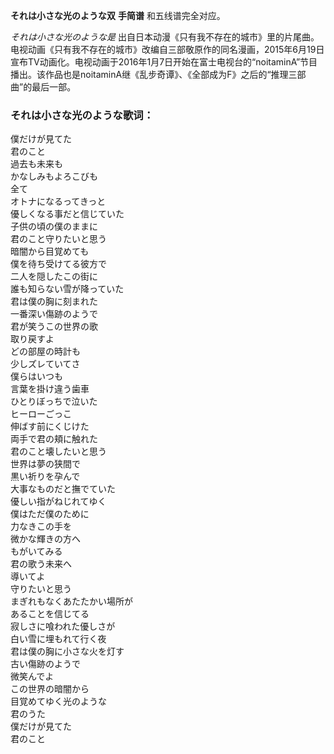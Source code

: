 

**それは小さな光のような双** **手简谱** 和五线谱完全对应。

_それは小さな光のような是_
出自日本动漫《只有我不存在的城市》里的片尾曲。电视动画《只有我不存在的城市》改编自三部敬原作的同名漫画，2015年6月19日宣布TV动画化。电视动画于2016年1月7日开始在富士电视台的“noitaminA”节目播出。该作品也是noitaminA继《乱步奇谭》、《全部成为F》之后的“推理三部曲”的最后一部。

### それは小さな光のような歌词：

僕だけが見てた  
君のこと  
過去も未来も  
かなしみもよろこびも  
全て  
オトナになるってきっと  
優しくなる事だと信じていた  
子供の頃の僕のままに  
君のこと守りたいと思う  
暗闇から目覚めても  
僕を待ち受けてる彼方で  
二人を隠したこの街に  
誰も知らない雪が降っていた  
君は僕の胸に刻まれた  
一番深い傷跡のようで  
君が笑うこの世界の歌  
取り戻すよ  
どの部屋の時計も  
少しズレていてさ  
僕らはいつも  
言葉を掛け違う歯車  
ひとりぼっちで泣いた  
ヒーローごっこ  
伸ばす前にくじけた  
両手で君の頬に触れた  
君のこと壊したいと思う  
世界は夢の狭間で  
黒い祈りを孕んで  
大事なものだと撫でていた  
優しい指がねじれてゆく  
僕はただ僕のために  
力なきこの手を  
微かな輝きの方へ  
もがいてみる  
君の歌う未来へ  
導いてよ  
守りたいと思う  
まぎれもなくあたたかい場所が  
あることを信じてる  
寂しさに喰われた優しさが  
白い雪に埋もれて行く夜  
君は僕の胸に小さな火を灯す  
古い傷跡のようで  
微笑んでよ  
この世界の暗闇から  
目覚めてゆく光のような  
君のうた  
僕だけが見てた  
君のこと

